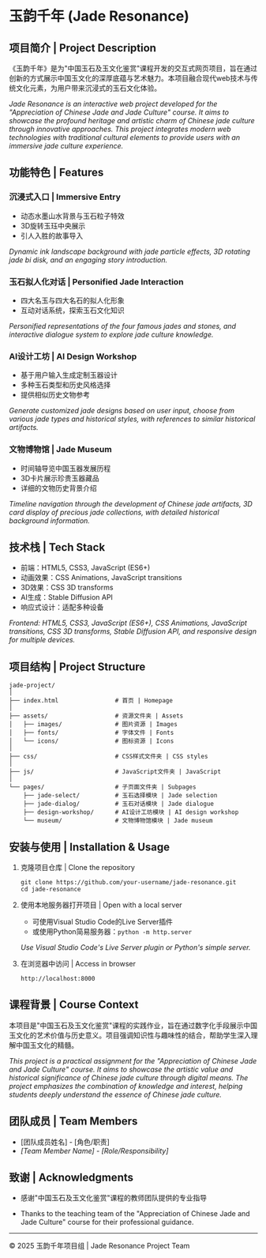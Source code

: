 # 玉韵千年 (Jade Resonance)

## 项目简介 | Project Description

《玉韵千年》是为"中国玉石及玉文化鉴赏"课程开发的交互式网页项目，旨在通过创新的方式展示中国玉文化的深厚底蕴与艺术魅力。本项目融合现代web技术与传统文化元素，为用户带来沉浸式的玉石文化体验。

*Jade Resonance is an interactive web project developed for the "Appreciation of Chinese Jade and Jade Culture" course. It aims to showcase the profound heritage and artistic charm of Chinese jade culture through innovative approaches. This project integrates modern web technologies with traditional cultural elements to provide users with an immersive jade culture experience.*

## 功能特色 | Features

### 沉浸式入口 | Immersive Entry
- 动态水墨山水背景与玉石粒子特效
- 3D旋转玉珏中央展示
- 引人入胜的故事导入

*Dynamic ink landscape background with jade particle effects, 3D rotating jade bi disk, and an engaging story introduction.*

### 玉石拟人化对话 | Personified Jade Interaction
- 四大名玉与四大名石的拟人化形象
- 互动对话系统，探索玉石文化知识

*Personified representations of the four famous jades and stones, and interactive dialogue system to explore jade culture knowledge.*

### AI设计工坊 | AI Design Workshop
- 基于用户输入生成定制玉器设计
- 多种玉石类型和历史风格选择
- 提供相似历史文物参考

*Generate customized jade designs based on user input, choose from various jade types and historical styles, with references to similar historical artifacts.*

### 文物博物馆 | Jade Museum
- 时间轴导览中国玉器发展历程
- 3D卡片展示珍贵玉器藏品
- 详细的文物历史背景介绍

*Timeline navigation through the development of Chinese jade artifacts, 3D card display of precious jade collections, with detailed historical background information.*

## 技术栈 | Tech Stack

- 前端：HTML5, CSS3, JavaScript (ES6+)
- 动画效果：CSS Animations, JavaScript transitions
- 3D效果：CSS 3D transforms
- AI生成：Stable Diffusion API
- 响应式设计：适配多种设备

*Frontend: HTML5, CSS3, JavaScript (ES6+), CSS Animations, JavaScript transitions, CSS 3D transforms, Stable Diffusion API, and responsive design for multiple devices.*

## 项目结构 | Project Structure

```
jade-project/
│
├── index.html                # 首页 | Homepage
│
├── assets/                   # 资源文件夹 | Assets
│   ├── images/               # 图片资源 | Images
│   ├── fonts/                # 字体文件 | Fonts
│   └── icons/                # 图标资源 | Icons
│
├── css/                      # CSS样式文件夹 | CSS styles
│
├── js/                       # JavaScript文件夹 | JavaScript
│
└── pages/                    # 子页面文件夹 | Subpages
    ├── jade-select/          # 玉石选择模块 | Jade selection
    ├── jade-dialog/          # 玉石对话模块 | Jade dialogue
    ├── design-workshop/      # AI设计工坊模块 | AI design workshop
    └── museum/               # 文物博物馆模块 | Jade museum
```

## 安装与使用 | Installation & Usage

1. 克隆项目仓库 | Clone the repository
   ```
   git clone https://github.com/your-username/jade-resonance.git
   cd jade-resonance
   ```

2. 使用本地服务器打开项目 | Open with a local server
   - 可使用Visual Studio Code的Live Server插件
   - 或使用Python简易服务器：`python -m http.server`

   *Use Visual Studio Code's Live Server plugin or Python's simple server.*

3. 在浏览器中访问 | Access in browser
   ```
   http://localhost:8000
   ```

## 课程背景 | Course Context

本项目是"中国玉石及玉文化鉴赏"课程的实践作业，旨在通过数字化手段展示中国玉文化的艺术价值与历史意义。项目强调知识性与趣味性的结合，帮助学生深入理解中国玉文化的精髓。

*This project is a practical assignment for the "Appreciation of Chinese Jade and Jade Culture" course. It aims to showcase the artistic value and historical significance of Chinese jade culture through digital means. The project emphasizes the combination of knowledge and interest, helping students deeply understand the essence of Chinese jade culture.*

## 团队成员 | Team Members

- [团队成员姓名] - [角色/职责]
- *[Team Member Name] - [Role/Responsibility]*

## 致谢 | Acknowledgments

- 感谢"中国玉石及玉文化鉴赏"课程的教师团队提供的专业指导


* Thanks to the teaching team of the "Appreciation of Chinese Jade and Jade Culture" course for their professional guidance. 


---

© 2025 玉韵千年项目组 | Jade Resonance Project Team